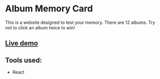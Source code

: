 # Album Memory Card

This is a website designed to test your memory. There are 12 albums. Try not to click an album twice to win!

## [Live demo](http://crobin00.github.io/memory-card)

## Tools used:

- React
